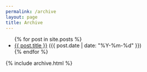 ```yaml
---
permalink: /archive
layout: page
title: Archive
---
```


<ul>
  {% for post in site.posts %}
    <li>
      <a href=".{{ post.url }}">{{ post.title }}</a> ({{ post.date | date: "%Y-%m-%d" }})
    </li>
  {% endfor %}
</ul>

{% include archive.html %}
